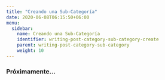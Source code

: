 ```yaml
---
title: "Creando una Sub-Categoría"
date: 2020-06-08T06:15:50+06:00
menu:
  sidebar:
    name: Creando una Sub-Categoría
    identifier: writing-post-category-sub-category-create
    parent: writing-post-category-sub-category
    weight: 10
---
```


### Próximamente...
